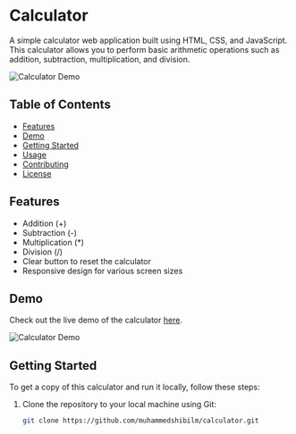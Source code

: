# Calculator

A simple calculator web application built using HTML, CSS, and JavaScript. This calculator allows you to perform basic arithmetic operations such as addition, subtraction, multiplication, and division.

![Calculator Demo](private/demo.gif)

## Table of Contents

- [Features](#features)
- [Demo](#demo)
- [Getting Started](#getting-started)
- [Usage](#usage)
- [Contributing](#contributing)
- [License](#license)

## Features

- Addition (+)
- Subtraction (-)
- Multiplication (*)
- Division (/)
- Clear button to reset the calculator
- Responsive design for various screen sizes

## Demo

Check out the live demo of the calculator [here](https://your-demo-link.com).

![Calculator Demo](private/demo.gif)

## Getting Started

To get a copy of this calculator and run it locally, follow these steps:

1. Clone the repository to your local machine using Git:

   ```bash
   git clone https://github.com/muhammedshibilm/calculator.git
